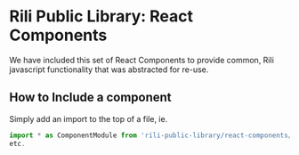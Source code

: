 # Rili Public Library: React Components
We have included this set of React Components to provide common, Rili javascript functionality that was abstracted for re-use.

## How to Include a component
Simply add an import to the top of a file, ie.
```javascript
import * as ComponentModule from 'rili-public-library/react-components/some-component';
etc.
```